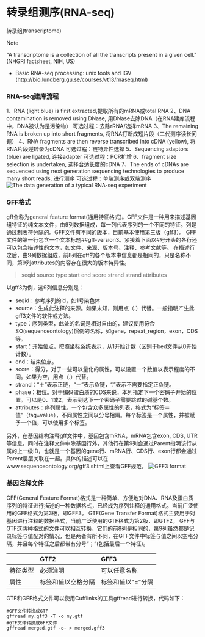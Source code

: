 # 转录组测序(RNA-seq)

转录组(transcriptome)

> [!NOTE]
> "A transcriptome is a collection of all the transcripts present in a given cell." (NHGRI factsheet, NIH, US)

* Basic RNA-seq processing: unix tools and IGV (http://bio.lundberg.gu.se/courses/vt13/rnaseq.html)

### RNA-seq建库流程
1、RNA (light blue) is first extracted,提取所有的mRNA或total RNA
2、DNA contamination is removed using DNase, 用DNase去除DNA（在RNA建库流程中，DNA被认为是污染物）
可选过程：去除rRNA/选择mRNA
3、The remaining RNA is broken up into short fragments, 将RNA打断成短片段（二代测序读长问题）
4、RNA fragments are then reverse transcribed into cDNA (yellow), 将RNA片段逆转录为cDNA
可选过程：链特异性选择
5、Sequencing adaptors (blue) are ligated, 连接adapter 
可选过程：PCR扩增
6、fragment size selection is undertaken, 选择合适长度的cDNA
7、The ends of cDNAs are sequenced using next generation sequencing technologies to produce many short reads, 进行测序
可选过程：单端测序或双端测序
![The data generation of a typical RNA-seq experiment](http://www.ligene.cn/images/book/RNA-seq-libary.png)


### GFF格式
gff全称为general feature format(通用特征格式)。GFF文件是一种用来描述基因组特征的纯文本文件，由9列数据组成，每一列代表序列的一个不同的特征。列是通过制表符分隔的。GFF文件有不同的版本，目前基本使用第三版（gff3）。
GFF文件的第一行包含一个文本标题##gff-version3。紧接着下面以#号开头的各行还可以包含描述性的文本，如文件、来源、版本号、注释、参考文献等。
在描述行之后，由9列数据组成，前8列在gff的各个版本中信息都是相同的，只是名称不同，第9列attributes的内容存在很大的版本特异性。
> seqid source type start end score strand strand attributes

以gff3为例，这9列信息分别是：
* seqid：参考序列的id，如1号染色体
* source：生成此注释的来源。如果未知，则用点（.）代替。一般指明产生此gff3文件的软件或方法。
* type：序列类型，此处的名词是相对自由的，建议使用符合SO(sequenceontology)惯例的名称，如gene，repeat_region，exon，CDS等。
* start：开始位点，按照坐标系统表示，从1开始计数（区别于bed文件从0开始计数）。
* end：结束位点。
* score：得分，对于一些可以量化的属性，可以设置一个数值以表示程度的不同。如果为空，用点（.）代替。
* strand：“＋”表示正链，“－”表示负链，“.”表示不需要指定正负链。
* phase：相位。对于编码蛋白质的CDS来说，本列指定下一个密码子开始的位置。可以是0、1或2，表示到达下一个密码子需要跳过的碱基个数。
* attributes：序列属性。一个包含众多属性的列表，格式为“标签＝值”（tag=value），不同属性之间以分号相隔。每个标签是一个属性，并被赋予一个值，可以使用多个标签。

另外，在基因结构注释gff文件中，基因包含mRNA，mRNA包含exon, CDS, UTR等信息，同时在注释文件中除基因行外，其他行在第9列会通过Parent指明该行从属的上一级ID，也就是一个基因的gene行、mRNA行、CDS行、exon行都会通过Parent层层关联在一起。具体的描述可以在www.sequenceontology.org/gff3.shtml上查看GFF规范。
![GFF3 format](http://www.ligene.cn/images/book/GFF3.png)

### 基因注释文件
GFF(General Feature Format)格式是一种简单、方便地对DNA、RNA及蛋白质序列的特征进行描述的一种数据格式，已经成为序列注释的通用格式。当前广泛使用的GFF格式为第3版，即GFF3。
GTF(Gene Transfer Format)格式主要用于对基因进行注释的数据格式，当前广泛使用的GTF格式为第2版，即GTF2。
GFF与GTF这两种格式的文件可以相互转换，它们的前8列是相同的，第9列虽然都是记录标签与值配对的情况，但是两者有所不同，在GTF文件中标签与值之间以空格分隔，并且每个特征之后都带有分号“；”(包括最后一个特征)。

| |GTF2|GFF3|
|:---|:---|:---|
|特征类型|必须注明|可以任意名称|
|属性|标签和值以空格分隔|标签和值以"="分隔|

GTF和GFF格式文件可以使用Cufflinks的工具gffread进行转换，代码如下：
```
#GFF文件转换成GTF
gffread my.gff3 -T -o my.gtf 
#GTF文件转换成GFF文件
gffread merged.gtf -o- > merged.gff3
```

